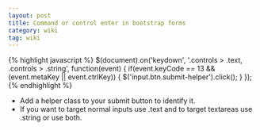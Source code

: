 ```yaml
---
layout: post
title: Command or control enter in bootstrap forms
category: wiki
tag: wiki
---
```


{% highlight javascript %}
$(document).on('keydown', '.controls > .text, .controls > .string', function(event) {
  if(event.keyCode == 13 && (event.metaKey || event.ctrlKey)) {
    $('input.btn.submit-helper').click();
  }
});
{% endhighlight %}

- Add a helper class to your submit button to identify it.
- If you want to target normal inputs use .text and to target textareas use .string or use both. 